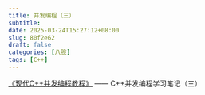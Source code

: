 ```yaml
---
title: 并发编程（三）
subtitle:
date: 2025-03-24T15:27:12+08:00
slug: 80f2e62
draft: false
categories: [八股]
tags: [C++]
---
```


[《现代C++并发编程教程》](https://mq-b.github.io/ModernCpp-ConcurrentProgramming-Tutorial/) —— C++并发编程学习笔记（三）

<!--more-->
